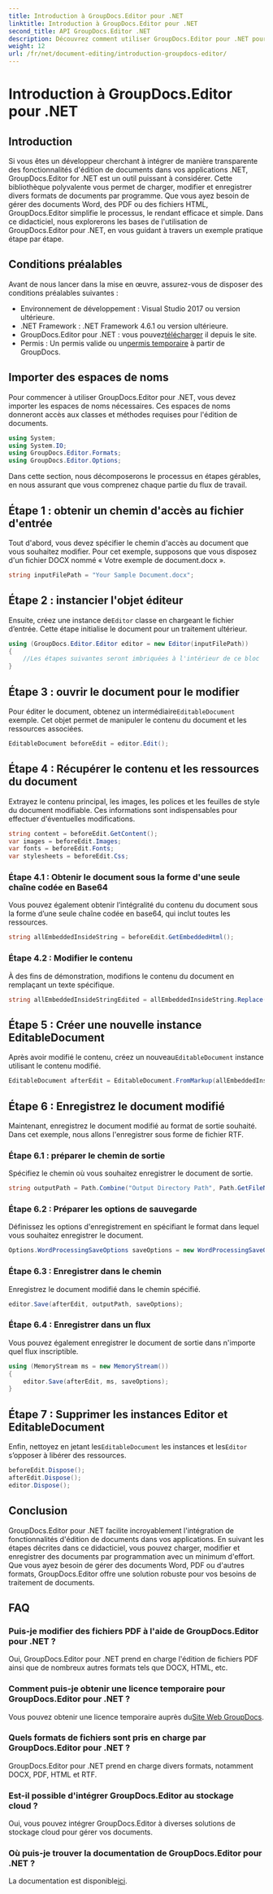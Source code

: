 ```yaml
---
title: Introduction à GroupDocs.Editor pour .NET
linktitle: Introduction à GroupDocs.Editor pour .NET
second_title: API GroupDocs.Editor .NET
description: Découvrez comment utiliser GroupDocs.Editor pour .NET pour modifier des documents par programmation avec ce guide détaillé étape par étape.
weight: 12
url: /fr/net/document-editing/introduction-groupdocs-editor/
---
```


# Introduction à GroupDocs.Editor pour .NET

## Introduction 
Si vous êtes un développeur cherchant à intégrer de manière transparente des fonctionnalités d'édition de documents dans vos applications .NET, GroupDocs.Editor for .NET est un outil puissant à considérer. Cette bibliothèque polyvalente vous permet de charger, modifier et enregistrer divers formats de documents par programme. Que vous ayez besoin de gérer des documents Word, des PDF ou des fichiers HTML, GroupDocs.Editor simplifie le processus, le rendant efficace et simple. Dans ce didacticiel, nous explorerons les bases de l'utilisation de GroupDocs.Editor pour .NET, en vous guidant à travers un exemple pratique étape par étape.
## Conditions préalables
Avant de nous lancer dans la mise en œuvre, assurez-vous de disposer des conditions préalables suivantes :
- Environnement de développement : Visual Studio 2017 ou version ultérieure.
- .NET Framework : .NET Framework 4.6.1 ou version ultérieure.
-  GroupDocs.Editor pour .NET : vous pouvez[télécharger](https://releases.groupdocs.com/editor/net/) il depuis le site.
-  Permis : Un permis valide ou un[permis temporaire](https://purchase.groupdocs.com/temporary-license/) à partir de GroupDocs.
## Importer des espaces de noms
Pour commencer à utiliser GroupDocs.Editor pour .NET, vous devez importer les espaces de noms nécessaires. Ces espaces de noms donneront accès aux classes et méthodes requises pour l'édition de documents.
```csharp
using System;
using System.IO;
using GroupDocs.Editor.Formats;
using GroupDocs.Editor.Options;
```

Dans cette section, nous décomposerons le processus en étapes gérables, en nous assurant que vous comprenez chaque partie du flux de travail.
## Étape 1 : obtenir un chemin d'accès au fichier d'entrée
Tout d'abord, vous devez spécifier le chemin d'accès au document que vous souhaitez modifier. Pour cet exemple, supposons que vous disposez d'un fichier DOCX nommé « Votre exemple de document.docx ».
```csharp
string inputFilePath = "Your Sample Document.docx";
```
## Étape 2 : instancier l'objet éditeur
 Ensuite, créez une instance de`Editor` classe en chargeant le fichier d’entrée. Cette étape initialise le document pour un traitement ultérieur.
```csharp
using (GroupDocs.Editor.Editor editor = new Editor(inputFilePath))
{
    //Les étapes suivantes seront imbriquées à l'intérieur de ce bloc
}
```
## Étape 3 : ouvrir le document pour le modifier
 Pour éditer le document, obtenez un intermédiaire`EditableDocument` exemple. Cet objet permet de manipuler le contenu du document et les ressources associées.
```csharp
EditableDocument beforeEdit = editor.Edit();
```
## Étape 4 : Récupérer le contenu et les ressources du document
Extrayez le contenu principal, les images, les polices et les feuilles de style du document modifiable. Ces informations sont indispensables pour effectuer d'éventuelles modifications.
```csharp
string content = beforeEdit.GetContent();
var images = beforeEdit.Images;
var fonts = beforeEdit.Fonts;
var stylesheets = beforeEdit.Css;
```
### Étape 4.1 : Obtenir le document sous la forme d'une seule chaîne codée en Base64
Vous pouvez également obtenir l’intégralité du contenu du document sous la forme d’une seule chaîne codée en base64, qui inclut toutes les ressources.
```csharp
string allEmbeddedInsideString = beforeEdit.GetEmbeddedHtml();
```
### Étape 4.2 : Modifier le contenu
À des fins de démonstration, modifions le contenu du document en remplaçant un texte spécifique.
```csharp
string allEmbeddedInsideStringEdited = allEmbeddedInsideString.Replace("Subtitle", "Edited subtitle");
```
## Étape 5 : Créer une nouvelle instance EditableDocument
 Après avoir modifié le contenu, créez un nouveau`EditableDocument` instance utilisant le contenu modifié.
```csharp
EditableDocument afterEdit = EditableDocument.FromMarkup(allEmbeddedInsideStringEdited, null);
```
## Étape 6 : Enregistrez le document modifié
Maintenant, enregistrez le document modifié au format de sortie souhaité. Dans cet exemple, nous allons l'enregistrer sous forme de fichier RTF.
### Étape 6.1 : préparer le chemin de sortie
Spécifiez le chemin où vous souhaitez enregistrer le document de sortie.
```csharp
string outputPath = Path.Combine("Output Directory Path", Path.GetFileNameWithoutExtension(inputFilePath) + ".rtf");
```
### Étape 6.2 : Préparer les options de sauvegarde
Définissez les options d'enregistrement en spécifiant le format dans lequel vous souhaitez enregistrer le document.
```csharp
Options.WordProcessingSaveOptions saveOptions = new WordProcessingSaveOptions(WordProcessingFormats.Rtf);
```
### Étape 6.3 : Enregistrer dans le chemin
Enregistrez le document modifié dans le chemin spécifié.
```csharp
editor.Save(afterEdit, outputPath, saveOptions);
```
### Étape 6.4 : Enregistrer dans un flux
Vous pouvez également enregistrer le document de sortie dans n'importe quel flux inscriptible.
```csharp
using (MemoryStream ms = new MemoryStream())
{
    editor.Save(afterEdit, ms, saveOptions);
}
```
## Étape 7 : Supprimer les instances Editor et EditableDocument
 Enfin, nettoyez en jetant les`EditableDocument` les instances et les`Editor` s’opposer à libérer des ressources.
```csharp
beforeEdit.Dispose();
afterEdit.Dispose();
editor.Dispose();
```

## Conclusion
GroupDocs.Editor pour .NET facilite incroyablement l'intégration de fonctionnalités d'édition de documents dans vos applications. En suivant les étapes décrites dans ce didacticiel, vous pouvez charger, modifier et enregistrer des documents par programmation avec un minimum d'effort. Que vous ayez besoin de gérer des documents Word, PDF ou d'autres formats, GroupDocs.Editor offre une solution robuste pour vos besoins de traitement de documents.
## FAQ
### Puis-je modifier des fichiers PDF à l'aide de GroupDocs.Editor pour .NET ?
Oui, GroupDocs.Editor pour .NET prend en charge l'édition de fichiers PDF ainsi que de nombreux autres formats tels que DOCX, HTML, etc.
### Comment puis-je obtenir une licence temporaire pour GroupDocs.Editor pour .NET ?
 Vous pouvez obtenir une licence temporaire auprès du[Site Web GroupDocs](https://purchase.groupdocs.com/temporary-license/).
### Quels formats de fichiers sont pris en charge par GroupDocs.Editor pour .NET ?
GroupDocs.Editor pour .NET prend en charge divers formats, notamment DOCX, PDF, HTML et RTF.
### Est-il possible d'intégrer GroupDocs.Editor au stockage cloud ?
Oui, vous pouvez intégrer GroupDocs.Editor à diverses solutions de stockage cloud pour gérer vos documents.
### Où puis-je trouver la documentation de GroupDocs.Editor pour .NET ?
La documentation est disponible[ici](https://tutorials.groupdocs.com/editor/net/).